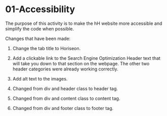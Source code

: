 # 01-Accessibility

The purpose of this activity is to make the hH website more accessible and simplify the code when possible.

Changes that have been made:

1. Change the tab title to Horiseon.

2. Add a clickable link to the Search Engine Optimization Header text that will take you down to that section on the webpage. The other two header categories were already working correctly.

3. Add alt text to the images.

4. Changed from div and header class to header tag.

5. Changed from div and content class to content tag.

6. Changed from div and footer class to footer tag.